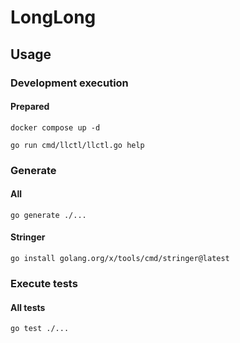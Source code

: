 # LongLong

## Usage
### Development execution
#### Prepared
```
docker compose up -d
```
```
go run cmd/llctl/llctl.go help
```

### Generate
#### All
```
go generate ./...
```
#### Stringer
```
go install golang.org/x/tools/cmd/stringer@latest
```

### Execute tests
#### All tests
```
go test ./...
```
